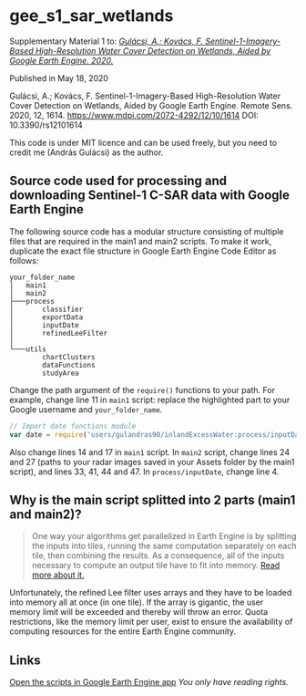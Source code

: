# gee_s1_sar_wetlands
Supplementary Material 1 to: [*Gulácsi, A.; Kovács, F. Sentinel-1-Imagery-Based High-Resolution Water Cover Detection on Wetlands, Aided by Google Earth Engine. 2020.*](https://www.mdpi.com/2072-4292/12/10/1614)

Published in May 18, 2020

Gulácsi, A.; Kovács, F. Sentinel-1-Imagery-Based High-Resolution Water Cover Detection on Wetlands, Aided by Google Earth Engine. Remote Sens. 2020, 12, 1614. https://www.mdpi.com/2072-4292/12/10/1614
DOI: 10.3390/rs12101614

This code is under MIT licence and can be used freely, but you need to credit me (András Gulácsi) as the author.

## Source code used for processing and downloading Sentinel-1 C-SAR data with Google Earth Engine

The following source code has a modular structure consisting of multiple files that are required in the main1 and main2 scripts. To make it work, duplicate the exact file structure in Google Earth Engine Code Editor as follows:

```raw
your_folder_name
│   main1
│   main2
├───process
│       classifier
│       exportData
│       inputDate
│       refinedLeeFilter
│
└───utils
        chartClusters
        dataFunctions
        studyArea
```

Change the path argument of the `require()` functions to your path. For example, change line 11 in `main1` script: replace the highlighted part to your Google username and `your_folder_name`. 

```javascript
// Import date functions module
var date = require('users/gulandras90/inlandExcessWater:process/inputDate');
```

Also change lines 14 and 17 in `main1` script. In `main2` script, change lines 24 and 27 (paths to your radar images saved in your Assets folder by the main1 script), and lines 33, 41, 44 and 47. In `process/inputDate`, change line 4.

## Why is the main script splitted into 2 parts (main1 and main2)?

> One way your algorithms get parallelized in Earth Engine is by splitting the inputs into tiles, running the same computation separately on each tile, then combining the results. As a consequence, all of the inputs necessary to compute an output tile have to fit into memory. [Read more about it.](https://developers.google.com/earth-engine/debugging#user-memory-limit-exceeded)

Unfortunately, the refined Lee filter uses arrays and they have to be loaded into memory all at once (in one tile). If the array is gigantic, the user memory limit will be exceeded and thereby will throw an error. Quota restrictions, like the memory limit per user, exist to ensure the availability of computing resources for the entire Earth Engine community.



## Links 
[Open the scripts in Google Earth Engine app](https://code.earthengine.google.com/?accept_repo=users/gulandras90/inlandExcessWater)
*You only have reading rights.*

